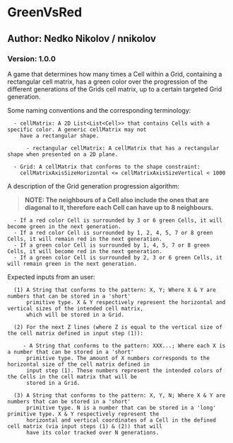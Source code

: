 # GreenVsRed
## Author: Nedko Nikolov / nnikolov ##
### Version: 1.0.0 ###

A game that determines how many times a Cell within a Grid, containing a rectangular cell matrix, has a green color over the progression of the different generations of the Grids cell matrix, up to a certain targeted Grid generation.

Some naming conventions and the corresponding terminology:

      - cellMatrix: A 2D List<List<Cell>> that contains Cells with a specific color. A generic cellMatrix may not
        have a rectangular shape.
      
          - rectangular cellMatrix: A cellMatrix that has a rectangular shape when presented on a 2D plane.

      - Grid: A cellMatrix that conforms to the shape constraint:
        cellMatrixAxisSizeHorizontal <= cellMatrixAxisSizeVertical < 1000

A description of the Grid generation progression algorithm:

>**NOTE: The neighbours of a Cell also include the ones that are diagonal to it, therefore each Cell can have up to 8 neighbours.**

      - If a red color Cell is surrounded by 3 or 6 green Cells, it will become green in the next generation.
      - If a red color Cell is surrounded by 1, 2, 4, 5, 7 or 8 green Cells, it will remain red in the next generation.
      - If a green color Cell is surrounded by 1, 4, 5, 7 or 8 green Cells, it will become red in the next generation.
      - If a green color Cell is surrounded by 2, 3 or 6 green Cells, it will remain green in the next generation.

Expected inputs from an user:

      (1) A String that conforms to the pattern: X, Y; Where X & Y are numbers that can be stored in a 'short'
          primitive type. X & Y respectively represent the horizontal and vertical sizes of the intended cell matrix,
          which will be stored in a Grid.

      (2) For the next Z lines (where Z is equal to the vertical size of the cell matrix defined in input step (1)):

         - A String that conforms to the pattern: XXX...; Where each X is a number that can be stored in a 'short'
          primitive type. The amount of X numbers corresponds to the horizontal size of the cell matrix defined in
          input step (1). These numbers represent the intended colors of the Cells in the cell matrix that will be
          stored in a Grid.

      (3) A String that conforms to the pattern: X, Y, N; Where X & Y are numbers that can be stored in a 'short'
          primitive type. N is a number that can be stored in a 'long' primitive type. X & Y respectively represent the
          horizontal and vertical coordinates of a Cell in the defined cell matrix (via input steps (1) & (2)) that will
          have its color tracked over N generations.
